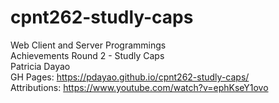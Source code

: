 # cpnt262-studly-caps
Web Client and Server Programmings \
Achievements Round 2 - Studly Caps\
Patricia Dayao \
GH Pages: https://pdayao.github.io/cpnt262-studly-caps/ \
Attributions: https://www.youtube.com/watch?v=ephKseY1ovo
